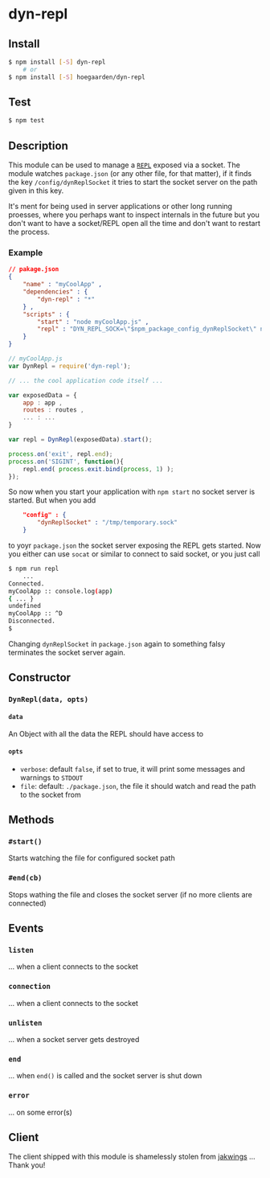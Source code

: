 # dyn-repl

## Install

```sh
$ npm install [-S] dyn-repl
    # or
$ npm install [-S] hoegaarden/dyn-repl
```

## Test

```sh
$ npm test
```

## Description

This module can be used to manage a [`REPL`][repl] exposed via a socket. The module watches `package.json` (or any other file, for that matter), if it finds the key `/config/dynReplSocket` it tries to start the socket server on the path given in this key.

It's ment for being used in server applications or other long running proesses, where you perhaps want to inspect internals in the future but you don't want to have a socket/REPL open all the time and don't want to restart the process.

### Example

```json
// pakage.json
{
	"name" : "myCoolApp" ,
    "dependencies" : {
    	"dyn-repl" : "*"
    } ,
    "scripts" : {
    	"start" : "node myCoolApp.js" ,
        "repl" : "DYN_REPL_SOCK=\"$npm_package_config_dynReplSocket\" npm run dyn-repl connect"
    }
}
```

```js
// myCoolApp.js
var DynRepl = require('dyn-repl');

// ... the cool application code itself ...

var exposedData = {
	app : app ,
    routes : routes ,
    ... : ...
}

var repl = DynRepl(exposedData).start();

process.on('exit', repl.end);
process.on('SIGINT', function(){
	repl.end( process.exit.bind(process, 1) );
});
```

So now when you start your application with `npm start` no socket server is started. But when you add

```json
	"config" : {
    	"dynReplSocket" : "/tmp/temporary.sock"
    }
```

to yoyr `package.json` the socket server exposing the REPL gets started. Now you either can use `socat` or similar to connect to said socket, or you just call

```sh
$ npm run repl
    ...
Connected.
myCoolApp :: console.log(app)
{ ... }
undefined
myCoolApp :: ^D
Disconnected.
$ 
```

Changing `dynReplSocket` in `package.json` again to something falsy terminates the socket server again.

## Constructor

### `DynRepl(data, opts)`

#### `data`

An Object with all the data the REPL should have access to

#### `opts`

 - `verbose`: default `false`, if set to true, it will print some messages and warnings to `STDOUT`
 - `file`: default: `./package.json`, the file it should watch and read the path to the socket from

## Methods

### `#start()`
Starts watching the file for configured socket path

### `#end(cb)`
Stops wathing the file and closes the socket server (if no more clients are connected)

## Events

### `listen`
... when a client connects to the socket
### `connection`
... when a client connects to the socket
### `unlisten`
... when a socket server gets destroyed
### `end`
... when `end()` is called and the socket server is shut down
### `error`
... on some error(s)

## Client

The client shipped with this module is shamelessly stolen from [jakwings][stolen] ... Thank you!

[repl]: http://nodejs.org/api/repl.html
[stolen]: https://gist.github.com/jakwings/7772580